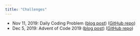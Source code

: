 ```yaml
---
title: "Challenges"
---
```


- Nov 11, 2019: Daily Coding Problem ([blog post](https://nmmarzano.github.io/challenges/2019/11/11/dailycodingproblem.html)) ([GitHub repo](https://github.com/nmmarzano/daily-coding-problem))
- Dec 5, 2019: Advent of Code 2019 ([blog post](https://nmmarzano.github.io/challenges/2019/12/05/adventofcode.html)) ([GitHub repo](https://github.com/nmmarzano/advent-of-code))
